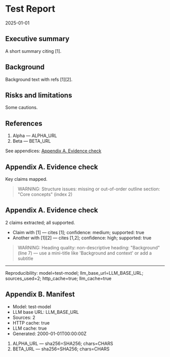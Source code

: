 # Test Report
2025-01-01

## Executive summary
A short summary citing [1].

## Background
Background text with refs [1][2].

## Risks and limitations
Some cautions.

## References
1. Alpha — ALPHA_URL
2. Beta — BETA_URL

See appendices: [Appendix A. Evidence check](#appendix-a-evidence-check)

## Appendix A. Evidence check
Key claims mapped.

> WARNING: Structure issues: missing or out-of-order outline section: "Core concepts" (index 2)


## Appendix A. Evidence check

2 claims extracted; all supported.

- Claim with [1] — cites [1]; confidence: medium; supported: true
- Another with [1][2] — cites [1,2]; confidence: high; supported: true


> WARNING: Heading quality: non-descriptive heading: "Background" (line 7) — use a mini-title like 'Background and context' or add a subtitle


---
Reproducibility: model=test-model; llm_base_url=LLM_BASE_URL; sources_used=2; http_cache=true; llm_cache=true


## Appendix B. Manifest

- Model: test-model
- LLM base URL: LLM_BASE_URL
- Sources: 2
- HTTP cache: true
- LLM cache: true
- Generated: 2000-01-01T00:00:00Z

1. ALPHA_URL — sha256=SHA256; chars=CHARS
2. BETA_URL — sha256=SHA256; chars=CHARS
